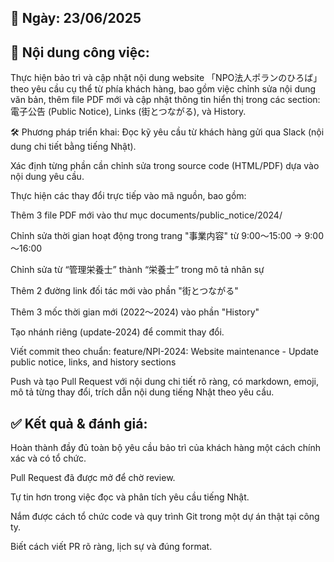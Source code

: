 ## 📅 Ngày: 23/06/2025

## 📘 Nội dung công việc:
Thực hiện bảo trì và cập nhật nội dung website 「NPO法人ポランのひろば」 theo yêu cầu cụ thể từ phía khách hàng, bao gồm việc chỉnh sửa nội dung văn bản, thêm file PDF mới và cập nhật thông tin hiển thị trong các section: 電子公告 (Public Notice), Links (街とつながる), và History.

🛠 Phương pháp triển khai:
Đọc kỹ yêu cầu từ khách hàng gửi qua Slack (nội dung chi tiết bằng tiếng Nhật).

Xác định từng phần cần chỉnh sửa trong source code (HTML/PDF) dựa vào nội dung yêu cầu.

Thực hiện các thay đổi trực tiếp vào mã nguồn, bao gồm:

Thêm 3 file PDF mới vào thư mục documents/public_notice/2024/

Chỉnh sửa thời gian hoạt động trong trang "事業内容" từ 9:00～15:00 → 9:00～16:00

Chỉnh sửa từ “管理栄養士” thành “栄養士” trong mô tả nhân sự

Thêm 2 đường link đối tác mới vào phần "街とつながる"

Thêm 3 mốc thời gian mới (2022〜2024) vào phần "History"

Tạo nhánh riêng (update-2024) để commit thay đổi.

Viết commit theo chuẩn: feature/NPI-2024: Website maintenance - Update public notice, links, and history sections

Push và tạo Pull Request với nội dung chi tiết rõ ràng, có markdown, emoji, mô tả từng thay đổi, trích dẫn nội dung tiếng Nhật theo yêu cầu.

## ✅ Kết quả & đánh giá:
Hoàn thành đầy đủ toàn bộ yêu cầu bảo trì của khách hàng một cách chính xác và có tổ chức.

Pull Request đã được mở để chờ review.

Tự tin hơn trong việc đọc và phân tích yêu cầu tiếng Nhật.

Nắm được cách tổ chức code và quy trình Git trong một dự án thật tại công ty.

Biết cách viết PR rõ ràng, lịch sự và đúng format.